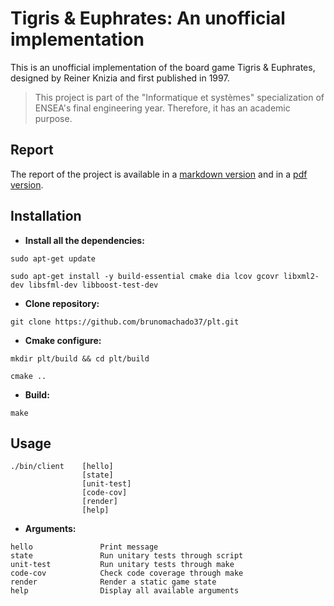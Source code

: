 Tigris & Euphrates: An unofficial implementation
===============

This is an unofficial implementation of the board game Tigris & Euphrates, designed by Reiner Knizia and first published in 1997.

> This project is part of the "Informatique et systèmes" specialization of ENSEA's final engineering year. Therefore, it has an academic purpose.

Report
------------
The report of the project is available in a [markdown version](rapport/Rapport.md) and in a [pdf version](Rapport.pdf).

Installation
------------

* **Install all the dependencies:**
```
sudo apt-get update
```
```
sudo apt-get install -y build-essential cmake dia lcov gcovr libxml2-dev libsfml-dev libboost-test-dev
```

* **Clone repository:**
```
git clone https://github.com/brunomachado37/plt.git
```

* **Cmake configure:**
```
mkdir plt/build && cd plt/build
```
```
cmake ..
```

* **Build:**
```
make
```

Usage
------------
```
./bin/client    [hello]
                [state]
                [unit-test]
                [code-cov]
                [render]
                [help] 
```


* **Arguments:**
```
hello               Print message
state               Run unitary tests through script
unit-test           Run unitary tests through make
code-cov            Check code coverage through make
render              Render a static game state    
help                Display all available arguments
```